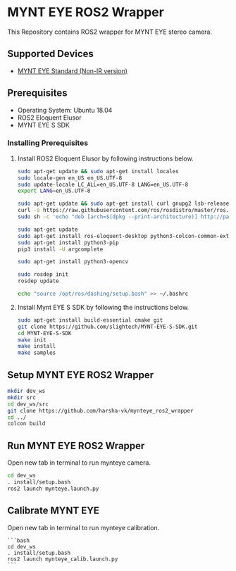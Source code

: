 # MYNT EYE ROS2 Wrapper

This Repository contains ROS2 wrapper for MYNT EYE stereo camera.

## Supported Devices

- [MYNT EYE Standard (Non-IR version)](https://www.mynteye.com/products/mynt-eye-stereo-camera?variant=13183676973079)

## Prerequisites

- Operating System: Ubuntu 18.04
- ROS2 Eloquent Elusor
- MYNT EYE S SDK

### Installing Prerequisites

1. Install ROS2 Eloquent Elusor by following instructions below.

    ```bash
    sudo apt-get update && sudo apt-get install locales
    sudo locale-gen en_US en_US.UTF-8
    sudo update-locale LC_ALL=en_US.UTF-8 LANG=en_US.UTF-8
    export LANG=en_US.UTF-8

    sudo apt-get update && sudo apt-get install curl gnupg2 lsb-release
    curl -s https://raw.githubusercontent.com/ros/rosdistro/master/ros.asc | sudo apt-key add -
    sudo sh -c 'echo "deb [arch=$(dpkg --print-architecture)] http://packages.ros.org/ros2/ubuntu $(lsb_release -cs) main" > /etc/apt/sources.list.d/ros2-latest.list'

    sudo apt-get update
    sudo apt-get install ros-eloquent-desktop python3-colcon-common-extensions python3-rosdep
    sudo apt-get install python3-pip
    pip3 install -U argcomplete

    sudo apt-get install python3-opencv

    sudo rosdep init
    rosdep update

    echo "source /opt/ros/dashing/setup.bash" >> ~/.bashrc
    ```

2. Install Mynt EYE S SDK by following the instructions below.

    ```bash
    sudo apt-get install build-essential cmake git
    git clone https://github.com/slightech/MYNT-EYE-S-SDK.git
    cd MYNT-EYE-S-SDK
    make init
    make install
    make samples
    ```

## Setup MYNT EYE ROS2 Wrapper

```bash
mkdir dev_ws
mkdir src
cd dev_ws/src
git clone https://github.com/harsha-vk/mynteye_ros2_wrapper
cd ../
colcon build
```

## Run MYNT EYE ROS2 Wrapper

Open new tab in terminal to run mynteye camera.

```bash
cd dev_ws
. install/setup.bash
ros2 launch mynteye.launch.py
```

## Calibrate MYNT EYE

Open new tab in terminal to run mynteye calibration.

    ```bash
    cd dev_ws
    . install/setup.bash
    ros2 launch mynteye_calib.launch.py
    ```
